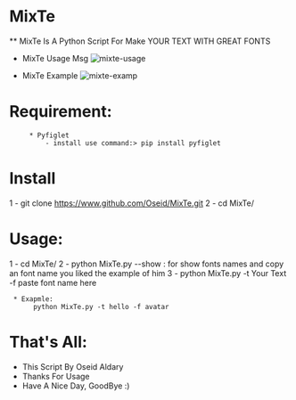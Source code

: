 # MixTe

** MixTe Is A Python Script For Make YOUR TEXT WITH GREAT FONTS

* MixTe Usage Msg
      ![mixte-usage](https://user-images.githubusercontent.com/29546157/42239103-6ab55f2a-7ef2-11e8-97ed-1e0854f5b23b.png)
      
* MixTe Example
       ![mixte-examp](https://user-images.githubusercontent.com/29546157/42239107-6ebd09d8-7ef2-11e8-8cb6-e0ab7369d7b5.png)
       
#  Requirement:
         * Pyfiglet
             - install use command:> pip install pyfiglet

# Install
  1 - git clone https://www.github.com/Oseid/MixTe.git
  2 - cd MixTe/
  
# Usage:
  1 - cd MixTe/
  2 - python MixTe.py --show : for show fonts names and copy an font name you liked the example of him
  3 - python MixTe.py -t Your Text -f paste font name here
  
     * Exapmle:
          python MixTe.py -t hello -f avatar
      
# That's All:
- This Script By Oseid Aldary
- Thanks For Usage
- Have A Nice Day, GoodBye :)
